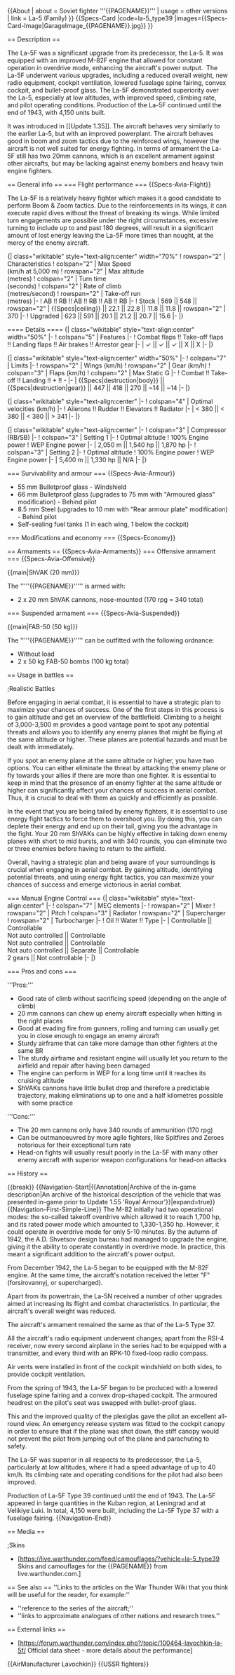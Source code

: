 {{About
| about = Soviet fighter '''{{PAGENAME}}'''
| usage = other versions
| link = La-5 (Family)
}}
{{Specs-Card
|code=la-5_type39
|images={{Specs-Card-Image|GarageImage_{{PAGENAME}}.jpg}}
}}

== Description ==
<!-- ''In the description, the first part should be about the history of and the creation and combat usage of the aircraft, as well as its key features. In the second part, tell the reader about the aircraft in the game. Insert a screenshot of the vehicle, so that if the novice player does not remember the vehicle by name, he will immediately understand what kind of vehicle the article is talking about.'' -->
The La-5F was a significant upgrade from its predecessor, the La-5. It was equipped with an improved M-82F engine that allowed for constant operation in overdrive mode, enhancing the aircraft's power output.  The La-5F underwent various upgrades, including a reduced overall weight, new radio equipment, cockpit ventilation, lowered fuselage spine fairing, convex cockpit, and bullet-proof glass. The La-5F demonstrated superiority over the La-5, especially at low altitudes, with improved speed, climbing rate, and pilot operating conditions. Production of the La-5F continued until the end of 1943, with 4,150 units built.

It was introduced in [[Update 1.35]]. The aircraft behaves very similarly to the earlier La-5, but with an improved powerplant. The aircraft behaves good in boom and zoom tactics due to the reinforced wings, however the aircraft is not well suited for energy fighting. In terms of armament the La-5F still has two 20mm cannons, which is an excellent armament against other aircrafts, but may be lacking against enemy bombers and heavy twin engine fighters.

== General info ==
=== Flight performance ===
{{Specs-Avia-Flight}}
<!-- ''Describe how the aircraft behaves in the air. Speed, manoeuvrability, acceleration and allowable loads - these are the most important characteristics of the vehicle.'' -->

The La-5F is a relatively heavy fighter which makes it a good candidate to perform Boom & Zoom tactics. Due to the reinforcements in its wings, it can execute rapid dives without the threat of breaking its wings. While limited turn engagements are possible under the right circumstances, excessive turning to include up to and past 180 degrees, will result in a significant amount of lost energy leaving the La-5F more times than nought, at the mercy of the enemy aircraft.

{| class="wikitable" style="text-align:center" width="70%"
! rowspan="2" | Characteristics
! colspan="2" | Max Speed<br>(km/h at 5,000 m)
! rowspan="2" | Max altitude<br>(metres)
! colspan="2" | Turn time<br>(seconds)
! colspan="2" | Rate of climb<br>(metres/second)
! rowspan="2" | Take-off run<br>(metres)
|-
! AB !! RB !! AB !! RB !! AB !! RB
|-
! Stock
| 569 || 548 || rowspan="2" | {{Specs|ceiling}} || 22.1 || 22.8 || 11.8 || 11.8 || rowspan="2" | 370
|-
! Upgraded
| 623 || 591 || 20.1 || 21.2 || 20.7 || 15.6
|-
|}

==== Details ====
{| class="wikitable" style="text-align:center" width="50%"
|-
! colspan="5" | Features
|-
! Combat flaps !! Take-off flaps !! Landing flaps !! Air brakes !! Arrestor gear
|-
| ✓ || ✓ || ✓ || X || X     <!-- ✓ -->
|-
|}

{| class="wikitable" style="text-align:center" width="50%"
|-
! colspan="7" | Limits
|-
! rowspan="2" | Wings (km/h)
! rowspan="2" | Gear (km/h)
! colspan="3" | Flaps (km/h)
! colspan="2" | Max Static G
|-
! Combat !! Take-off !! Landing !! + !! -
|-
| {{Specs|destruction|body}} || {{Specs|destruction|gear}} || 447 || 418 || 270 || ~14 || ~14
|-
|}

{| class="wikitable" style="text-align:center"
|-
! colspan="4" | Optimal velocities (km/h)
|-
! Ailerons !! Rudder !! Elevators !! Radiator
|-
| < 380 || < 380 || < 380 || > 341
|-
|}

{| class="wikitable" style="text-align:center"
|-
! colspan="3" | Compressor (RB/SB)
|-
! colspan="3" | Setting 1
|-
! Optimal altitude
! 100% Engine power
! WEP Engine power
|-
| 2,050 m || 1,540 hp || 1,870 hp
|-
! colspan="3" | Setting 2
|-
! Optimal altitude
! 100% Engine power
! WEP Engine power
|-
| 5,400 m || 1,330 hp || N/A
|-
|}

=== Survivability and armour ===
{{Specs-Avia-Armour}}
<!-- ''Examine the survivability of the aircraft. Note how vulnerable the structure is and how secure the pilot is, whether the fuel tanks are armoured, etc. Describe the armour, if there is any, and also mention the vulnerability of other critical aircraft systems.'' -->

* 55 mm Bulletproof glass - Windshield
* 66 mm Bulletproof glass (upgrades to 75 mm with "Armoured glass" modification) - Behind pilot
* 8.5 mm Steel (upgrades to 10 mm with "Rear armour plate" modification) - Behind pilot
* Self-sealing fuel tanks (1 in each wing, 1 below the cockpit)

=== Modifications and economy ===
{{Specs-Economy}}

== Armaments ==
{{Specs-Avia-Armaments}}
=== Offensive armament ===
{{Specs-Avia-Offensive}}
<!-- ''Describe the offensive armament of the aircraft, if any. Describe how effective the cannons and machine guns are in a battle, and also what belts or drums are better to use. If there is no offensive weaponry, delete this subsection.'' -->
{{main|ShVAK (20 mm)}}

The '''''{{PAGENAME}}''''' is armed with:

* 2 x 20 mm ShVAK cannons, nose-mounted (170 rpg = 340 total)

=== Suspended armament ===
{{Specs-Avia-Suspended}}
<!-- ''Describe the aircraft's suspended armament: additional cannons under the wings, bombs, rockets and torpedoes. This section is especially important for bombers and attackers. If there is no suspended weaponry remove this subsection.'' -->
{{main|FAB-50 (50 kg)}}

The '''''{{PAGENAME}}''''' can be outfitted with the following ordnance:

* Without load
* 2 x 50 kg FAB-50 bombs (100 kg total)

== Usage in battles ==
<!-- ''Describe the tactics of playing in the aircraft, the features of using aircraft in a team and advice on tactics. Refrain from creating a "guide" - do not impose a single point of view, but instead, give the reader food for thought. Examine the most dangerous enemies and give recommendations on fighting them. If necessary, note the specifics of the game in different modes (AB, RB, SB).'' -->

;Realistic Battles

Before engaging in aerial combat, it is essential to have a strategic plan to maximize your chances of success. One of the first steps in this process is to gain altitude and get an overview of the battlefield. Climbing to a height of 3,000-3,500 m provides a good vantage point to spot any potential threats and allows you to identify any enemy planes that might be flying at the same altitude or higher. These planes are potential hazards and must be dealt with immediately.

If you spot an enemy plane at the same altitude or higher, you have two options. You can either eliminate the threat by attacking the enemy plane or fly towards your allies if there are more than one fighter. It is essential to keep in mind that the presence of an enemy fighter at the same altitude or higher can significantly affect your chances of success in aerial combat. Thus, it is crucial to deal with them as quickly and efficiently as possible.

In the event that you are being tailed by enemy fighters, it is essential to use energy fight tactics to force them to overshoot you. By doing this, you can deplete their energy and end up on their tail, giving you the advantage in the fight. Your 20 mm ShVAKs can be highly effective in taking down enemy planes with short to mid bursts, and with 340 rounds, you can eliminate two or three enemies before having to return to the airfield.

Overall, having a strategic plan and being aware of your surroundings is crucial when engaging in aerial combat. By gaining altitude, identifying potential threats, and using energy fight tactics, you can maximize your chances of success and emerge victorious in aerial combat.

=== Manual Engine Control ===
{| class="wikitable" style="text-align:center"
|-
! colspan="7" | MEC elements
|-
! rowspan="2" | Mixer
! rowspan="2" | Pitch
! colspan="3" | Radiator
! rowspan="2" | Supercharger
! rowspan="2" | Turbocharger
|-
! Oil !! Water !! Type
|-
| Controllable || Controllable<br>Not auto controlled || Controllable<br>Not auto controlled || Controllable<br>Not auto controlled || Separate || Controllable<br>2 gears || Not controllable
|-
|}

=== Pros and cons ===
<!-- ''Summarise and briefly evaluate the vehicle in terms of its characteristics and combat effectiveness. Mark its pros and cons in the bulleted list. Try not to use more than 6 points for each of the characteristics. Avoid using categorical definitions such as "bad", "good" and the like - use substitutions with softer forms such as "inadequate" and "effective".'' -->

'''Pros:'''

* Good rate of climb without sacrificing speed (depending on the angle of climb)
* 20 mm cannons can chew up enemy aircraft especially when hitting in the right places
* Good at evading fire from gunners, rolling and turning can usually get you in close enough to engage an enemy aircraft
* Sturdy airframe that can take more damage than other fighters at the same BR
* The sturdy airframe and resistant engine will usually let you return to the airfield and repair after having been damaged
* The engine can perform in WEP for a long time until it reaches its cruising altitude
* ShVAKs cannons have little bullet drop and therefore a predictable trajectory, making eliminations up to one and a half kilometres possible with some practice

'''Cons:'''

* The 20 mm cannons only have 340 rounds of ammunition (170 rpg)
* Can be outmanoeuvred by more agile fighters, like Spitfires and Zeroes notorious for their exceptional turn rate
* Head-on fights will usually result poorly in the La-5F with many other enemy aircraft with superior weapon configurations for head-on attacks

== History ==
<!-- ''Describe the history of the creation and combat usage of the aircraft in more detail than in the introduction. If the historical reference turns out to be too long, take it to a separate article, taking a link to the article about the vehicle and adding a block "/History" (example: <nowiki>https://wiki.warthunder.com/(Vehicle-name)/History</nowiki>) and add a link to it here using the <code>main</code> template. Be sure to reference text and sources by using <code><nowiki><ref></ref></nowiki></code>, as well as adding them at the end of the article with <code><nowiki><references /></nowiki></code>. This section may also include the vehicle's dev blog entry (if applicable) and the in-game encyclopedia description (under <code><nowiki>=== In-game description ===</nowiki></code>, also if applicable).'' -->

{{break}}
{{Navigation-Start|{{Annotation|Archive of the in-game description|An archive of the historical description of the vehicle that was presented in-game prior to Update 1.55 'Royal Armour'}}|expand=true}}
{{Navigation-First-Simple-Line}}
The M-82 initially had two operational modes: the so-called takeoff overdrive which allowed it to reach 1,700 hp, and its rated power mode which amounted to 1,330-1,350 hp. However, it could operate in overdrive mode for only 5-10 minutes. By the autumn of 1942, the A.D. Shvetsov design bureau had managed to upgrade the engine, giving it the ability to operate constantly in overdrive mode. In practice, this meant a significant addition to the aircraft's power output.

From December 1942, the La-5 began to be equipped with the M-82F engine. At the same time, the aircraft's notation received the letter "F" (forsirovannyj, or supercharged).

Apart from its powertrain, the La-5N received a number of other upgrades aimed at increasing its flight and combat characteristics. In particular, the aircraft's overall weight was reduced.

The aircraft's armament remained the same as that of the La-5 Type 37.

All the aircraft's radio equipment underwent changes; apart from the RSI-4 receiver, now every second airplane in the series had to be equipped with a transmitter, and every third with an RPK-10 fixed-loop radio compass.

Air vents were installed in front of the cockpit windshield on both sides, to provide cockpit ventilation.

From the spring of 1943, the La-5F began to be produced with a lowered fuselage spine fairing and a convex drop-shaped cockpit. The armoured headrest on the pilot's seat was swapped with bullet-proof glass.

This and the improved quality of the plexiglas gave the pilot an excellent all-round view. An emergency release system was fitted to the cockpit canopy in order to ensure that if the plane was shot down, the stiff canopy would not prevent the pilot from jumping out of the plane and parachuting to safety.

The La-5F was superior in all respects to its predecessor, the La-5, particularly at low altitudes, where it had a speed advantage of up to 40 km/h. Its climbing rate and operating conditions for the pilot had also been improved.

Production of La-5F Type 39 continued until the end of 1943. The La-5F appeared in large quantities in the Kuban region, at Leningrad and at Velikiye Luki. In total, 4,150 were built, including the La-5F Type 37 with a fuselage fairing.
{{Navigation-End}}

== Media ==
<!-- ''Excellent additions to the article would be video guides, screenshots from the game, and photos.'' -->

;Skins

* [https://live.warthunder.com/feed/camouflages/?vehicle=la-5_type39 Skins and camouflages for the {{PAGENAME}} from live.warthunder.com.]

== See also ==
''Links to the articles on the War Thunder Wiki that you think will be useful for the reader, for example:''

* ''reference to the series of the aircraft;''
* ''links to approximate analogues of other nations and research trees.''

== External links ==
<!--''Paste links to sources and external resources, such as:''
* ''topic on the official game forum;''
* ''other literature.''-->

* [https://forum.warthunder.com/index.php?/topic/100464-lavochkin-la-5f/ Official data sheet - more details about the performance]

{{AirManufacturer Lavochkin}}
{{USSR fighters}}